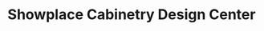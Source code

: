 ---
title: "Showplace Cabinetry Design Center"
url: /parker/showplace-cabinetry-design-center/
shop: kitchen
---